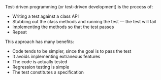 <div type="expander" caption="Details">
Test-driven programming (or test-driven development) is
the process of:
<ul>
<li>Writing a test against a class API
<li>Stubbing out the class methods and running the test &mdash; the test will fail
<li>Implementing the methods so that the test passes
<li>Repeat
</ul>
</div>

<div type="expander" caption="Benefits">

This approach has many benefits:
<ul>
<li>Code tends to be simpler, since the goal is to pass the test
<li>It avoids implementing extraneous features
<li>The code is actually tested
<li>Regression testing is simple
<li>The test constitutes a specification
</ul>
</div>